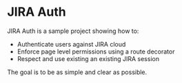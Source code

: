 # JIRA Auth
JIRA Auth is a sample project showing how to:
- Authenticate users against JIRA cloud
- Enforce page level permissions using a route decorator
- Respect and use existing an existing JIRA session

The goal is to be as simple and clear as possible.